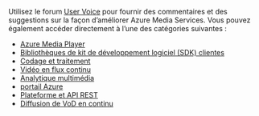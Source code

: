 Utilisez le forum [User Voice](http://go.microsoft.com/fwlink/?linkid=698785&clcid=0x409) pour fournir des commentaires et des suggestions sur la façon d’améliorer Azure Media Services. Vous pouvez également accéder directement à l’une des catégories suivantes :

* [Azure Media Player](https://feedback.azure.com/forums/169396-media-services/category/109320-azure-media-player/)
* [Bibliothèques de kit de développement logiciel (SDK) clientes](https://feedback.azure.com/forums/169396-media-services/category/144435-client-sdks/)
* [Codage et traitement](https://feedback.azure.com/forums/169396-media-services/category/144411-encoding-and-processing/)
* [Vidéo en flux continu](https://feedback.azure.com/forums/169396-media-services/category/144414-live-streaming/)
* [Analytique multimédia](https://feedback.azure.com/forums/169396-media-services/category/146181-media-analytics)
* [portail Azure](https://feedback.azure.com/forums/169396-media-services/category/144432-portal/)
* [Plateforme et API REST](https://feedback.azure.com/forums/169396-media-services/category/144423-rest-api-and-platform/)
* [Diffusion de VoD en continu](https://feedback.azure.com/forums/169396-media-services/category/144429-vod-streaming/)


<!--HONumber=Feb17_HO3-->


